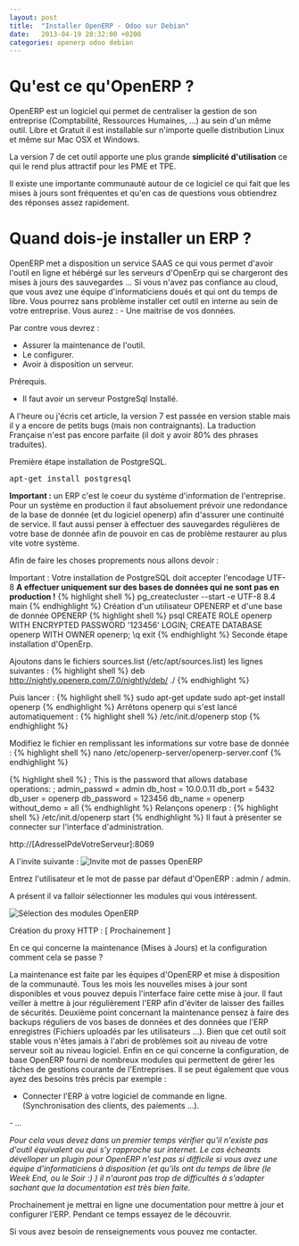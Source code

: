 ```yaml
---
layout: post
title:  "Installer OpenERP - Odoo sur Debian"
date:   2013-04-19 20:32:00 +0200
categories: openerp odoo debian
---
```

<h1>Qu'est ce qu'OpenERP ?</h1>
OpenERP est un logiciel qui permet de centraliser la gestion de son entreprise (Comptabilité, Ressources Humaines, ...) au sein d'un même outil. Libre et Gratuit il est installable sur n'importe quelle distribution Linux et même sur Mac OSX et Windows.

La version 7 de cet outil apporte une plus grande <strong>simplicité d'utilisation</strong> ce qui le rend plus attractif pour les PME et TPE.

Il existe une importante communauté autour de ce logiciel ce qui fait que les mises à jours sont fréquentes et qu'en cas de questions vous obtiendrez des réponses assez rapidement.
<h1>Quand dois-je installer un ERP ?</h1>
OpenERP met a disposition un service SAAS ce qui vous permet d'avoir l'outil en ligne et hébérgé sur les serveurs d'OpenErp qui se chargeront des mises à jours des sauvegardes ... Si vous n'avez pas confiance au cloud, que vous avez une équipe d'informaticiens doués et qui ont du temps de libre. Vous pourrez sans problème installer cet outil en interne au sein de votre entreprise. Vous aurez : - Une maitrise de vos données.

Par contre vous devrez :
<ul>
	<li>Assurer la maintenance de l'outil.</li>
	<li>Le configurer.</li>
	<li>Avoir à disposition un serveur.</li>
</ul>
Prérequis.
<ul>
	<li>Il faut avoir un serveur PostgreSql Installé.</li>
</ul>
A l'heure ou j'écris cet article, la version 7 est passée en version stable mais il y a encore de petits bugs (mais non contraignants). La traduction Française n'est pas encore parfaite (il doit y avoir 80% des phrases traduites).

Première étape installation de PostgreSQL.
<pre class="brush: shell; gutter: true; first-line: 1; highlight: []; html-script: false">apt-get install postgresql
</pre>
<strong>Important :</strong> un ERP c'est le coeur du système d'information de l'entreprise. Pour un système en production il faut absoluement prévoir une redondance de la base de donnée (et du logiciel openerp) afin d'assurer une continuité de service. Il faut aussi penser à effectuer des sauvegardes régulières de votre base de donnée afin de pouvoir en cas de problème restaurer au plus vite votre système.

Afin de faire les choses proprements nous allons devoir :

Important : Votre installation de PostgreSQL doit accepter l'encodage UTF-8
<strong>A effectuer uniquement sur des bases de données qui ne sont pas en production !</strong>
{% highlight shell %}
pg_createcluster --start -e UTF-8 8.4 main
{% endhighlight %}
Création d'un utilisateur OPENERP et d'une base de donnée OPENERP
{% highlight shell %}
psql
CREATE ROLE openerp WITH ENCRYPTED PASSWORD &#039;123456&#039; LOGIN;
CREATE DATABASE openerp WITH OWNER openerp;
\q
exit
{% endhighlight %}
Seconde étape installation d'OpenErp.

Ajoutons dans le fichiers sources.list (/etc/apt/sources.list)
les lignes suivantes :
{% highlight shell %}
deb http://nightly.openerp.com/7.0/nightly/deb/ ./
{% endhighlight %}

Puis lancer :
{% highlight shell %}
sudo apt-get update
sudo apt-get install openerp
{% endhighlight %}
Arrêtons openerp qui s'est lancé automatiquement :
{% highlight shell %}
/etc/init.d/openerp stop
{% endhighlight %}

Modifiez le fichier en remplissant les informations sur votre base de donnée :
{% highlight shell %}
nano /etc/openerp-server/openerp-server.conf
{% endhighlight %}

{% highlight shell %}
; This is the password that allows database operations:
; admin_passwd = admin
db_host = 10.0.0.11
db_port = 5432
db_user = openerp
db_password = 123456
db_name = openerp
without_demo = all
{% endhighlight %}
Relançons openerp :
{% highlight shell %}
/etc/init.d/openerp start
{% endhighlight %}
Il faut à présenter se connecter sur l'interface d'administration.

http://[AdresseIPdeVotreServeur]:8069

A l'invite suivante :
<img style="max-width: 500px;" src="http://www.ludovicbouguerra.fr/wp-content/uploads/2013/04/Capture-d’écran-2013-04-19-à-21.33.53.png" alt="Invite mot de passes OpenERP" />

Entrez l'utilisateur et le mot de passe par défaut d'OpenERP : admin / admin.

A présent il va falloir sélectionner les modules qui vous intéressent.

<img style="max-width: 500px;" src="http://www.ludovicbouguerra.fr/wp-content/uploads/2013/04/Capture-d’écran-2013-04-19-à-21.33.38.png" alt="Sélection des modules OpenERP" />

Création du proxy HTTP :
[ Prochainement ]

En ce qui concerne la maintenance (Mises à Jours) et la configuration comment cela se passe ?

La maintenance est faite par les équipes d'OpenERP et mise à disposition de la communauté. Tous les mois les nouvelles mises à jour sont disponibles et vous pouvez depuis l'interface faire cette mise à jour. Il faut veiller à mettre à jour régulièrement l'ERP afin d'éviter de laisser des failles de sécurités.
Deuxième point concernant la maintenance pensez à faire des backups réguliers de vos bases de données et des données que l'ERP enregistres (Fichiers uploadés par les utilisateurs ...). Bien que cet outil soit stable vous n'êtes jamais à l'abri de problèmes soit au niveau de votre serveur soit au niveau logiciel.
Enfin en ce qui concerne la configuration, de base OpenERP fourni de nombreux modules qui permettent de gérer les tâches de gestions courante de l'Entreprises. Il se peut également que vous ayez des besoins très précis par exemple :

- Connecter l'ERP à votre logiciel de commande en ligne. (Synchronisation des clients, des paiements ...).

<em id="__mceDel">- ...</em>

<em id="__mceDel"><em id="__mceDel"> Pour cela vous devez dans un premier temps vérifier qu'il n'existe pas d'outil équivalent ou qui s'y rapproche sur internet. Le cas écheants dévelloper un plugin pour OpenERP n'est pas si difficile si vous avez une équipe d'informaticiens à disposition (et qu'ils ont du temps de libre (le Week End, ou le Soir :) ) il n'auront pas trop de difficultés à s'adapter sachant que la documentation est très bien faite.</em></em>

Prochainement je mettrai en ligne une documentation pour mettre à jour et configurer l'ERP. Pendant ce temps essayez de le découvrir.

Si vous avez besoin de renseignements vous pouvez me contacter.
